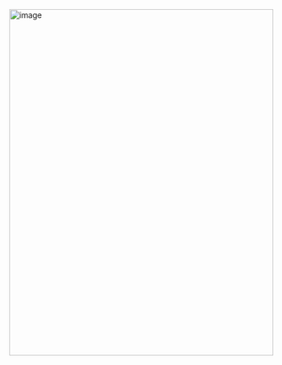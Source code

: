 <img width="473" height="621" alt="image" src="https://github.com/user-attachments/assets/46a33f21-d1c3-4e17-a8d3-30293a670cad" />

